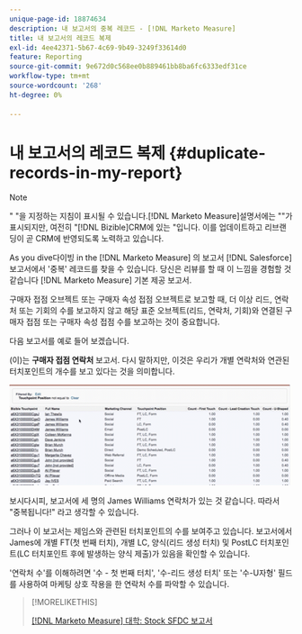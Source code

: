 ```yaml
---
unique-page-id: 18874634
description: 내 보고서의 중복 레코드 - [!DNL Marketo Measure]
title: 내 보고서의 레코드 복제
exl-id: 4ee42371-5b67-4c69-9b49-3249f33614d0
feature: Reporting
source-git-commit: 9e672d0c568ee0b889461bb8ba6fc6333edf31ce
workflow-type: tm+mt
source-wordcount: '268'
ht-degree: 0%

---
```


# 내 보고서의 레코드 복제 {#duplicate-records-in-my-report}

>[!NOTE]
>
>&quot; &quot;을 지정하는 지침이 표시될 수 있습니다.[!DNL Marketo Measure]설명서에는 &quot;&quot;가 표시되지만, 여전히 &quot;[!DNL Bizible]CRM에 있는 &quot;입니다. 이를 업데이트하고 리브랜딩이 곧 CRM에 반영되도록 노력하고 있습니다.

As you dive다이빙 in the [!DNL Marketo Measure] 의 보고서 [!DNL Salesforce]보고서에서 &#39;중복&#39; 레코드를 찾을 수 있습니다. 당신은 리뷰를 할 때 이 느낌을 경험할 것 같습니다 [!DNL Marketo Measure] 기본 제공 보고서.

구매자 접점 오브젝트 또는 구매자 속성 접점 오브젝트로 보고할 때, 더 이상 리드, 연락처 또는 기회의 수를 보고하지 않고 해당 표준 오브젝트(리드, 연락처, 기회)와 연결된 구매자 접점 또는 구매자 속성 접점 수를 보고하는 것이 중요합니다.

다음 보고서를 예로 들어 보겠습니다.

(이)는 **구매자 접점 연락처** 보고서. 다시 말하지만, 이것은 우리가 개별 연락처와 연관된 터치포인트의 개수를 보고 있다는 것을 의미합니다.

![](assets/1.gif)

보시다시피, 보고서에 세 명의 James Williams 연락처가 있는 것 같습니다. 따라서 &quot;중복됩니다!&quot; 라고 생각할 수 있습니다.

그러나 이 보고서는 제임스와 관련된 터치포인트의 수를 보여주고 있습니다. 보고서에서 James에 개별 FT(첫 번째 터치), 개별 LC, 양식(리드 생성 터치) 및 PostLC 터치포인트(LC 터치포인트 후에 발생하는 양식 제출)가 있음을 확인할 수 있습니다.

&#39;연락처 수&#39;를 이해하려면 &#39;수 - 첫 번째 터치&#39;, &#39;수-리드 생성 터치&#39; 또는 &#39;수-U자형&#39; 필드를 사용하여 마케팅 상호 작용을 한 연락처 수를 파악할 수 있습니다.

>[!MORELIKETHIS]
>
>[[!DNL Marketo Measure] 대학: Stock SFDC 보고서](https://universityonline.marketo.com/courses/bizible-fundamentals-bizible-102/#/page/5c5cb68dfb384d0c9fb96cc4)
